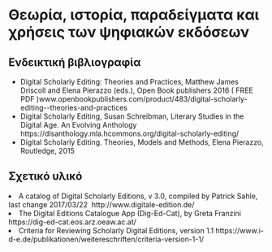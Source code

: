
<h1>Θεωρία, ιστορία, παραδείγματα και χρήσεις των ψηφιακών εκδόσεων</h1> 
<h2>Ενδεικτική βιβλιογραφία </h2><lb/> 
<ul>

<li>Digital Scholarly Editing: Theories and Practices,  Matthew James Driscoll and Elena Pierazzo (eds.), Open Book publishers 2016 ( FREE PDF )www.openbookpublishers.com/product/483/digital-scholarly-editing--theories-and-practices</li>


<li>Digital Scholarly Editing, Susan Schreibman, Literary Studies in the Digital Age. An Evolving Anthology https://dlsanthology.mla.hcommons.org/digital-scholarly-editing/</li>


<li>Digital Scholarly Editing. Theories, Models and Methods, Elena Pierazzo,  Routledge, 2015 
</li>
</ul>

<h2>Σχετικό υλικό </h2>
<li>A catalog of Digital Scholarly Editions, v 3.0, compiled by Patrick Sahle, last change 2017/03/22  http://www.digitale-edition.de/
</li>

<li>The Digital Editions Catalogue App (Dig-Ed-Cat), by Greta Franzini https://dig-ed-cat.eos.arz.oeaw.ac.at/
</li>

<li>Criteria for Reviewing Scholarly Digital Editions, version 1.1 https://www.i-d-e.de/publikationen/weitereschriften/criteria-version-1-1/</li>
